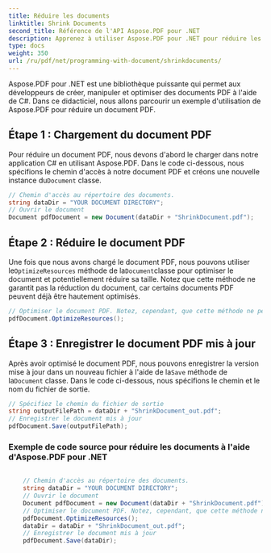 ```yaml
---
title: Réduire les documents
linktitle: Shrink Documents
second_title: Référence de l'API Aspose.PDF pour .NET
description: Apprenez à utiliser Aspose.PDF pour .NET pour réduire les documents PDF avec ce guide étape par étape.
type: docs
weight: 350
url: /ru/pdf/net/programming-with-document/shrinkdocuments/
---
```

Aspose.PDF pour .NET est une bibliothèque puissante qui permet aux développeurs de créer, manipuler et optimiser des documents PDF à l'aide de C#. Dans ce didacticiel, nous allons parcourir un exemple d'utilisation de Aspose.PDF pour réduire un document PDF.

## Étape 1 : Chargement du document PDF

 Pour réduire un document PDF, nous devons d'abord le charger dans notre application C# en utilisant Aspose.PDF. Dans le code ci-dessous, nous spécifions le chemin d'accès à notre document PDF et créons une nouvelle instance du`Document` classe.

```csharp
// Chemin d'accès au répertoire des documents.
string dataDir = "YOUR DOCUMENT DIRECTORY";
// Ouvrir le document
Document pdfDocument = new Document(dataDir + "ShrinkDocument.pdf");
```

## Étape 2 : Réduire le document PDF

 Une fois que nous avons chargé le document PDF, nous pouvons utiliser le`OptimizeResources` méthode de la`Document`classe pour optimiser le document et potentiellement réduire sa taille. Notez que cette méthode ne garantit pas la réduction du document, car certains documents PDF peuvent déjà être hautement optimisés.

```csharp
// Optimiser le document PDF. Notez, cependant, que cette méthode ne peut pas garantir la réduction du document
pdfDocument.OptimizeResources();
```

## Étape 3 : Enregistrer le document PDF mis à jour

 Après avoir optimisé le document PDF, nous pouvons enregistrer la version mise à jour dans un nouveau fichier à l'aide de la`Save` méthode de la`Document` classe. Dans le code ci-dessous, nous spécifions le chemin et le nom du fichier de sortie.

```csharp
// Spécifiez le chemin du fichier de sortie
string outputFilePath = dataDir + "ShrinkDocument_out.pdf";
// Enregistrer le document mis à jour
pdfDocument.Save(outputFilePath);
```

### Exemple de code source pour réduire les documents à l'aide d'Aspose.PDF pour .NET

```csharp

	// Chemin d'accès au répertoire des documents.
	string dataDir = "YOUR DOCUMENT DIRECTORY";
	// Ouvrir le document
	Document pdfDocument = new Document(dataDir + "ShrinkDocument.pdf");
	// Optimiser le document PDF. Notez, cependant, que cette méthode ne peut pas garantir la réduction du document
	pdfDocument.OptimizeResources();
	dataDir = dataDir + "ShrinkDocument_out.pdf";
	// Enregistrer le document mis à jour
	pdfDocument.Save(dataDir);
	
```
